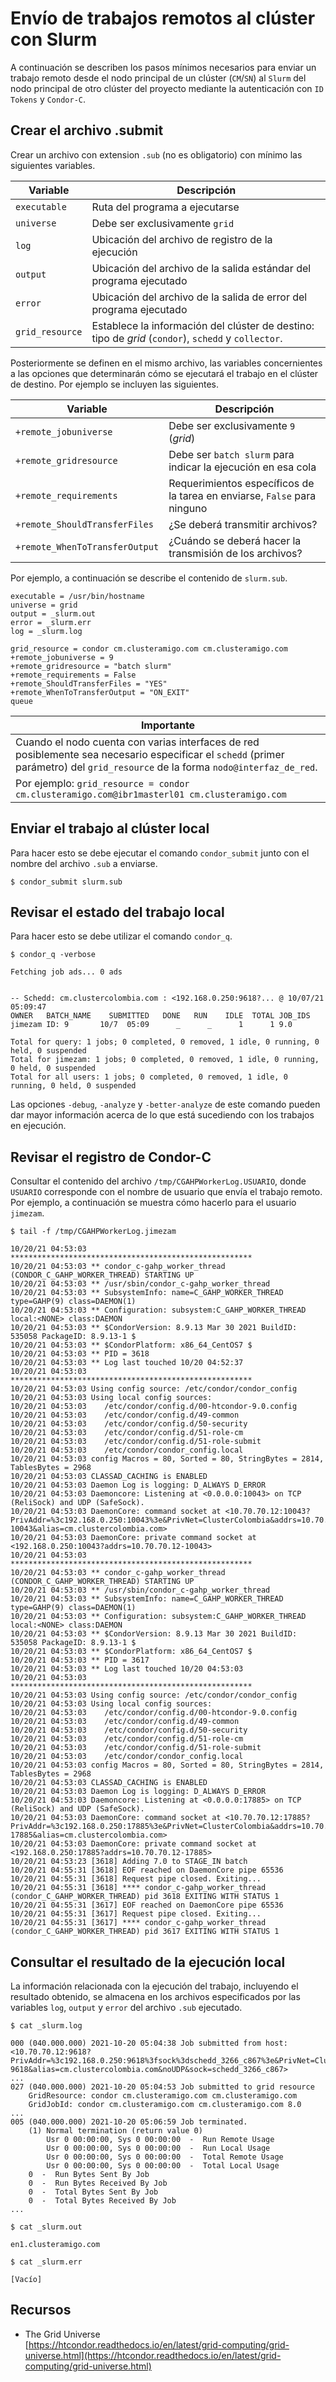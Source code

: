 # Envío de trabajos remotos al clúster con Slurm

A continuación se describen los pasos mínimos necesarios para enviar un trabajo remoto desde el nodo principal de un clúster (`CM`/`SN`) al `Slurm` del nodo principal de otro clúster del proyecto mediante la autenticación con `ID Tokens` y `Condor-C`.

## Crear el archivo .submit

Crear un archivo con extension `.sub` (no es obligatorio) con mínimo las siguientes variables.

| Variable | Descripción |
| --- | --- |
| `executable` | Ruta del programa a ejecutarse |
| `universe`   | Debe ser exclusivamente `grid` |
| `log`        | Ubicación del archivo de registro de la ejecución |
| `output`     | Ubicación del archivo de la salida estándar del programa ejecutado |
| `error`      | Ubicación del archivo de la salida de error del programa ejecutado |
| `grid_resource` | Establece la información del clúster de destino: tipo de *grid* (`condor`), `schedd` y `collector`.

Posteriormente se definen en el mismo archivo, las variables concernientes a las opciones que determinarán cómo se ejecutará el trabajo en el clúster de destino.  Por ejemplo se incluyen las siguientes.

| Variable | Descripción |
| --- | --- |
| `+remote_jobuniverse`          | Debe ser exclusivamente `9` (*grid*)  |
| `+remote_gridresource`         | Debe ser `batch slurm` para indicar la ejecución en esa cola |
| `+remote_requirements`         | Requerimientos específicos de la tarea en enviarse, `False` para ninguno |
| `+remote_ShouldTransferFiles`  | ¿Se deberá transmitir archivos? | 
| `+remote_WhenToTransferOutput` | ¿Cuándo se deberá hacer la transmisión de los archivos? |

Por ejemplo, a continuación se describe el contenido de `slurm.sub`.

```
executable = /usr/bin/hostname
universe = grid
output = _slurm.out
error = _slurm.err
log = _slurm.log

grid_resource = condor cm.clusteramigo.com cm.clusteramigo.com
+remote_jobuniverse = 9
+remote_gridresource = "batch slurm"
+remote_requirements = False
+remote_ShouldTransferFiles = "YES"
+remote_WhenToTransferOutput = "ON_EXIT"
queue
```

| Importante |
| --- |
| Cuando el nodo cuenta con varias interfaces de red posiblemente sea necesario especificar el `schedd` (primer parámetro) del `grid_resource` de la forma `nodo@interfaz_de_red`.  
Por ejemplo: `grid_resource = condor cm.clusteramigo.com@ibr1masterl01 cm.clusteramigo.com` |

## Enviar el trabajo al clúster local

Para hacer esto se debe ejecutar el comando `condor_submit` junto con el nombre del archivo `.sub` a enviarse.

```
$ condor_submit slurm.sub
```

## Revisar el estado del trabajo local

Para hacer esto se debe utilizar el comando `condor_q`.

```
$ condor_q -verbose

Fetching job ads... 0 ads


-- Schedd: cm.clustercolombia.com : <192.168.0.250:9618?... @ 10/07/21 05:09:47
OWNER   BATCH_NAME    SUBMITTED   DONE   RUN    IDLE  TOTAL JOB_IDS
jimezam ID: 9       10/7  05:09      _      _      1      1 9.0

Total for query: 1 jobs; 0 completed, 0 removed, 1 idle, 0 running, 0 held, 0 suspended 
Total for jimezam: 1 jobs; 0 completed, 0 removed, 1 idle, 0 running, 0 held, 0 suspended 
Total for all users: 1 jobs; 0 completed, 0 removed, 1 idle, 0 running, 0 held, 0 suspended

```

Las opciones `-debug`, `-analyze` y `-better-analyze` de este comando pueden dar mayor información acerca de lo que está sucediendo con los trabajos en ejecución.

## Revisar el registro de Condor-C

Consultar el contenido del archivo `/tmp/CGAHPWorkerLog.USUARIO`, donde `USUARIO` corresponde con el nombre de usuario que envía el trabajo remoto.  Por ejemplo, a continuación se muestra cómo hacerlo para el usuario `jimezam`.

```
$ tail -f /tmp/CGAHPWorkerLog.jimezam

10/20/21 04:53:03 ******************************************************
10/20/21 04:53:03 ** condor_c-gahp_worker_thread (CONDOR_C_GAHP_WORKER_THREAD) STARTING UP
10/20/21 04:53:03 ** /usr/sbin/condor_c-gahp_worker_thread
10/20/21 04:53:03 ** SubsystemInfo: name=C_GAHP_WORKER_THREAD type=GAHP(9) class=DAEMON(1)
10/20/21 04:53:03 ** Configuration: subsystem:C_GAHP_WORKER_THREAD local:<NONE> class:DAEMON
10/20/21 04:53:03 ** $CondorVersion: 8.9.13 Mar 30 2021 BuildID: 535058 PackageID: 8.9.13-1 $
10/20/21 04:53:03 ** $CondorPlatform: x86_64_CentOS7 $
10/20/21 04:53:03 ** PID = 3618
10/20/21 04:53:03 ** Log last touched 10/20 04:52:37
10/20/21 04:53:03 ******************************************************
10/20/21 04:53:03 Using config source: /etc/condor/condor_config
10/20/21 04:53:03 Using local config sources: 
10/20/21 04:53:03    /etc/condor/config.d/00-htcondor-9.0.config
10/20/21 04:53:03    /etc/condor/config.d/49-common
10/20/21 04:53:03    /etc/condor/config.d/50-security
10/20/21 04:53:03    /etc/condor/config.d/51-role-cm
10/20/21 04:53:03    /etc/condor/config.d/51-role-submit
10/20/21 04:53:03    /etc/condor/condor_config.local
10/20/21 04:53:03 config Macros = 80, Sorted = 80, StringBytes = 2814, TablesBytes = 2968
10/20/21 04:53:03 CLASSAD_CACHING is ENABLED
10/20/21 04:53:03 Daemon Log is logging: D_ALWAYS D_ERROR
10/20/21 04:53:03 Daemoncore: Listening at <0.0.0.0:10043> on TCP (ReliSock) and UDP (SafeSock).
10/20/21 04:53:03 DaemonCore: command socket at <10.70.70.12:10043?PrivAddr=%3c192.168.0.250:10043%3e&PrivNet=ClusterColombia&addrs=10.70.70.12-10043&alias=cm.clustercolombia.com>
10/20/21 04:53:03 DaemonCore: private command socket at <192.168.0.250:10043?addrs=10.70.70.12-10043>
10/20/21 04:53:03 ******************************************************
10/20/21 04:53:03 ** condor_c-gahp_worker_thread (CONDOR_C_GAHP_WORKER_THREAD) STARTING UP
10/20/21 04:53:03 ** /usr/sbin/condor_c-gahp_worker_thread
10/20/21 04:53:03 ** SubsystemInfo: name=C_GAHP_WORKER_THREAD type=GAHP(9) class=DAEMON(1)
10/20/21 04:53:03 ** Configuration: subsystem:C_GAHP_WORKER_THREAD local:<NONE> class:DAEMON
10/20/21 04:53:03 ** $CondorVersion: 8.9.13 Mar 30 2021 BuildID: 535058 PackageID: 8.9.13-1 $
10/20/21 04:53:03 ** $CondorPlatform: x86_64_CentOS7 $
10/20/21 04:53:03 ** PID = 3617
10/20/21 04:53:03 ** Log last touched 10/20 04:53:03
10/20/21 04:53:03 ******************************************************
10/20/21 04:53:03 Using config source: /etc/condor/condor_config
10/20/21 04:53:03 Using local config sources: 
10/20/21 04:53:03    /etc/condor/config.d/00-htcondor-9.0.config
10/20/21 04:53:03    /etc/condor/config.d/49-common
10/20/21 04:53:03    /etc/condor/config.d/50-security
10/20/21 04:53:03    /etc/condor/config.d/51-role-cm
10/20/21 04:53:03    /etc/condor/config.d/51-role-submit
10/20/21 04:53:03    /etc/condor/condor_config.local
10/20/21 04:53:03 config Macros = 80, Sorted = 80, StringBytes = 2814, TablesBytes = 2968
10/20/21 04:53:03 CLASSAD_CACHING is ENABLED
10/20/21 04:53:03 Daemon Log is logging: D_ALWAYS D_ERROR
10/20/21 04:53:03 Daemoncore: Listening at <0.0.0.0:17885> on TCP (ReliSock) and UDP (SafeSock).
10/20/21 04:53:03 DaemonCore: command socket at <10.70.70.12:17885?PrivAddr=%3c192.168.0.250:17885%3e&PrivNet=ClusterColombia&addrs=10.70.70.12-17885&alias=cm.clustercolombia.com>
10/20/21 04:53:03 DaemonCore: private command socket at <192.168.0.250:17885?addrs=10.70.70.12-17885>
10/20/21 04:53:23 [3618] Adding 7.0 to STAGE_IN batch
10/20/21 04:55:31 [3618] EOF reached on DaemonCore pipe 65536
10/20/21 04:55:31 [3618] Request pipe closed. Exiting...
10/20/21 04:55:31 [3618] **** condor_c-gahp_worker_thread (condor_C_GAHP_WORKER_THREAD) pid 3618 EXITING WITH STATUS 1
10/20/21 04:55:31 [3617] EOF reached on DaemonCore pipe 65536
10/20/21 04:55:31 [3617] Request pipe closed. Exiting...
10/20/21 04:55:31 [3617] **** condor_c-gahp_worker_thread (condor_C_GAHP_WORKER_THREAD) pid 3617 EXITING WITH STATUS 1
```

## Consultar el resultado de la ejecución local

La información relacionada con la ejecución del trabajo, incluyendo el resultado obtenido, se almacena en los archivos especificados por las variables `log`, `output` y `error` del archivo `.sub` ejecutado.

```
$ cat _slurm.log

000 (040.000.000) 2021-10-20 05:04:38 Job submitted from host: <10.70.70.12:9618?PrivAddr=%3c192.168.0.250:9618%3fsock%3dschedd_3266_c867%3e&PrivNet=ClusterColombia&addrs=10.70.70.12-9618&alias=cm.clustercolombia.com&noUDP&sock=schedd_3266_c867>
...
027 (040.000.000) 2021-10-20 05:04:53 Job submitted to grid resource
    GridResource: condor cm.clusteramigo.com cm.clusteramigo.com
    GridJobId: condor cm.clusteramigo.com cm.clusteramigo.com 8.0
...
005 (040.000.000) 2021-10-20 05:06:59 Job terminated.
	(1) Normal termination (return value 0)
		Usr 0 00:00:00, Sys 0 00:00:00  -  Run Remote Usage
		Usr 0 00:00:00, Sys 0 00:00:00  -  Run Local Usage
		Usr 0 00:00:00, Sys 0 00:00:00  -  Total Remote Usage
		Usr 0 00:00:00, Sys 0 00:00:00  -  Total Local Usage
	0  -  Run Bytes Sent By Job
	0  -  Run Bytes Received By Job
	0  -  Total Bytes Sent By Job
	0  -  Total Bytes Received By Job
...
```

```
$ cat _slurm.out

en1.clusteramigo.com
```

``` 
$ cat _slurm.err

[Vacío]
```

## Recursos

- The Grid Universe  
  [https://htcondor.readthedocs.io/en/latest/grid-computing/grid-universe.html](https://htcondor.readthedocs.io/en/latest/grid-computing/grid-universe.html)
